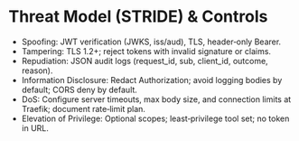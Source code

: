 # Threat Model (STRIDE) & Controls
- Spoofing: JWT verification (JWKS, iss/aud), TLS, header‑only Bearer.
- Tampering: TLS 1.2+; reject tokens with invalid signature or claims.
- Repudiation: JSON audit logs (request_id, sub, client_id, outcome, reason).
- Information Disclosure: Redact Authorization; avoid logging bodies by default; CORS deny by default.
- DoS: Configure server timeouts, max body size, and connection limits at Traefik; document rate‑limit plan.
- Elevation of Privilege: Optional scopes; least‑privilege tool set; no token in URL.
